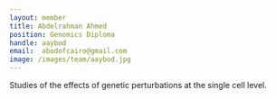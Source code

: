```yaml
---
layout: member
title: Abdelrahman Ahmed
position: Genomics Diploma
handle: aaybod
email:  abodofcairo@gmail.com
image: /images/team/aaybod.jpg
---
```


Studies of the effects of genetic perturbations at the single cell level.